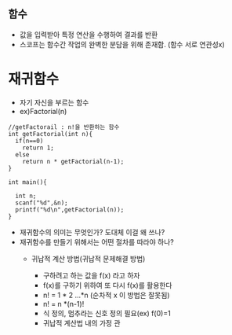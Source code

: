 ## 함수
- 값을 입력받아 특정 연산을 수행하여 결과를 반환
- 스코프는 함수간 작업의 완벽한 분담을 위해 존재함. (함수 서로 연관성x)

# 재귀함수
- 자기 자신을 부르는 함수
- ex)Factorial(n)
```
//getFactorail : n!을 반환하는 함수
int getFactorial(int n){
  if(n==0)
    return 1;
  else
    return n * getFactorial(n-1);
}

int main(){

  int n;
  scanf("%d",&n);
  printf("%d\n",getFactorial(n));
}

```
* 재귀함수의 의미는 무엇인가? 도대체 이걸 왜 쓰나?
* 재귀함수를 만들기 위해서는 어떤 절차를 따라야 하나?
  * 귀납적 계산 방법(귀납적 문제해결 방법)
    * 구하려고 하는 값을 f(x) 라고 하자
    * f(x)를 구하기 위하여 또 다시 f(x)를 활용한다
    * n! = 1 * 2 ...*n (순차적 x 이 방법은 잘못됨)
    * n! = n *(n-1)! 
    * 식 정의, 멈추라는 신호 정의 필요(ex) f(0)=1 
    
    
    - 귀납적 계산법 내의 가정 관

